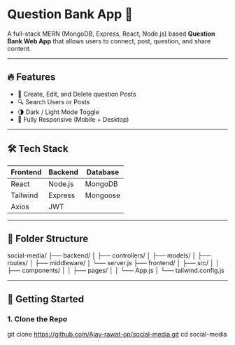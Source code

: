 # Question Bank App 🚀

A full-stack MERN (MongoDB, Express, React, Node.js) based **Question Bank Web App** that allows users to connect, post, question, and share content.

---

## 🔥 Features

- 📸 Create, Edit, and Delete question Posts
- 🔍 Search Users or Posts
- 🌗 Dark / Light Mode Toggle
- 📱 Fully Responsive (Mobile + Desktop)

---

## 🛠️ Tech Stack

| Frontend | Backend | Database |
|----------|---------|----------|
| React    | Node.js | MongoDB  |
| Tailwind | Express | Mongoose |
| Axios    | JWT     |

---

## 📁 Folder Structure

social-media/
├── backend/
│ ├── controllers/
│ ├── models/
│ ├── routes/
│ ├── middleware/
│ └── server.js
├── frontend/
│ ├── src/
│ │ ├── components/
│ │ ├── pages/
│ │ └── App.js
│ └── tailwind.config.js



---

## 🚀 Getting Started

### 1. Clone the Repo

git clone https://github.com/Ajay-rawat-op/social-media.git
cd social-media

